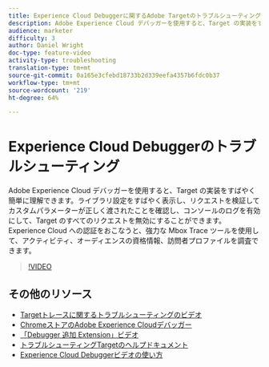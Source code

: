 ```yaml
---
title: Experience Cloud Debuggerに関するAdobe Targetのトラブルシューティング
description: Adobe Experience Cloud デバッガーを使用すると、Target の実装をすばやく簡単に理解できます。ライブラリ設定をすばやく表示し、リクエストを検証してカスタムパラメーターが正しく渡されたことを確認し、コンソールのログを有効にして、Target のすべてのリクエストを無効にすることができます。Experience Cloud への認証をおこなうと、強力な Mbox Trace ツールを使用して、アクティビティ、オーディエンスの資格情報、訪問者プロファイルを調査できます。
audience: marketer
difficulty: 3
author: Daniel Wright
doc-type: feature-video
activity-type: troubleshooting
translation-type: tm+mt
source-git-commit: 0a165e3cfebd18733b2d339eefa4357b6fdc0b37
workflow-type: tm+mt
source-wordcount: '219'
ht-degree: 64%

---
```



# Experience Cloud Debuggerのトラブルシューティング

Adobe Experience Cloud デバッガーを使用すると、Target の実装をすばやく簡単に理解できます。ライブラリ設定をすばやく表示し、リクエストを検証してカスタムパラメーターが正しく渡されたことを確認し、コンソールのログを有効にして、Target のすべてのリクエストを無効にすることができます。Experience Cloud への認証をおこなうと、強力な Mbox Trace ツールを使用して、アクティビティ、オーディエンスの資格情報、訪問者プロファイルを調査できます。

>[!VIDEO](https://video.tv.adobe.com/v/23115/?quality=12)

## その他のリソース

* [Targetトレースに関するトラブルシューティングのビデオ](troubleshoot-with-target-traces.md)
* [ChromeストアのAdobe Experience Cloudデバッガー](https://chrome.google.com/webstore/detail/adobe-experience-cloud-de/ocdmogmohccmeicdhlhhgepeaijenapj)
* [「Debugger 追加 Extension」ビデオ](https://docs.adobe.com/content/help/en/core-services-learn/tutorials/debugger/add-the-extension.html)
* [トラブルシューティングTargetのヘルプドキュメント](https://docs.adobe.com/content/help/en/target/using/troubleshoot/troubleshooting-target.html)
* [Experience Cloud Debuggerビデオの使い方](https://docs.adobe.com/content/help/en/core-services-learn/tutorials/debugger/use-the-experience-cloud-debugger.html)